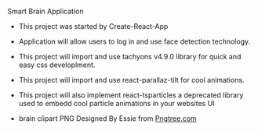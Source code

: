 Smart Brain Application

- This project was started by Create-React-App
- Application will allow users to log in and use face detection technology.
- This project will import and use tachyons v4.9.0 library for quick and easy css developlment.
- This project will import and use react-parallaz-tilt for cool animations.
- This project will also implement react-tsparticles a deprecated library used to
embedd cool particle animations in your websites UI







- brain clipart PNG Designed By Essie from <a href="https://pngtree.com"> Pngtree.com</a>